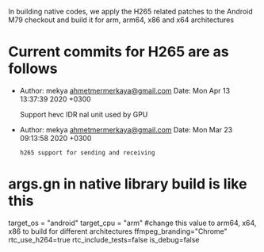 In building native codes, we apply the H265 related patches to the Android M79 checkout and build it 
for arm, arm64, x86 and x64 architectures

# Current commits for H265 are as follows

- Author: mekya <ahmetmermerkaya@gmail.com>
  Date:   Mon Apr 13 13:37:39 2020 +0300
  
  Support hevc IDR nal unit used by GPU
  
- Author: mekya <ahmetmermerkaya@gmail.com>
  Date:   Mon Mar 23 09:13:58 2020 +0300
  
      h265 support for sending and receiving

# args.gn in native library build is like this

target_os = "android"
target_cpu = "arm"   #change this value to arm64, x64, x86 to build for different architectures
ffmpeg_branding="Chrome"
rtc_use_h264=true
rtc_include_tests=false
is_debug=false

